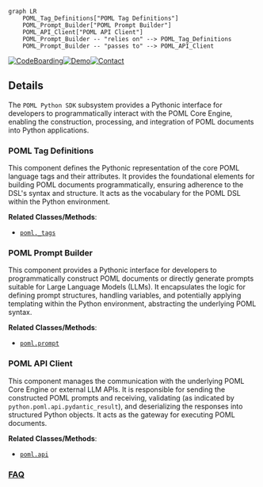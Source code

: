 ```mermaid
graph LR
    POML_Tag_Definitions["POML Tag Definitions"]
    POML_Prompt_Builder["POML Prompt Builder"]
    POML_API_Client["POML API Client"]
    POML_Prompt_Builder -- "relies on" --> POML_Tag_Definitions
    POML_Prompt_Builder -- "passes to" --> POML_API_Client
```

[![CodeBoarding](https://img.shields.io/badge/Generated%20by-CodeBoarding-9cf?style=flat-square)](https://github.com/CodeBoarding/GeneratedOnBoardings)[![Demo](https://img.shields.io/badge/Try%20our-Demo-blue?style=flat-square)](https://www.codeboarding.org/demo)[![Contact](https://img.shields.io/badge/Contact%20us%20-%20contact@codeboarding.org-lightgrey?style=flat-square)](mailto:contact@codeboarding.org)

## Details

The `POML Python SDK` subsystem provides a Pythonic interface for developers to programmatically interact with the POML Core Engine, enabling the construction, processing, and integration of POML documents into Python applications.

### POML Tag Definitions
This component defines the Pythonic representation of the core POML language tags and their attributes. It provides the foundational elements for building POML documents programmatically, ensuring adherence to the DSL's syntax and structure. It acts as the vocabulary for the POML DSL within the Python environment.


**Related Classes/Methods**:

- <a href="https://github.com/microsoft/poml/blob/main/python/poml/_tags.py" target="_blank" rel="noopener noreferrer">`poml._tags`</a>


### POML Prompt Builder
This component provides a Pythonic interface for developers to programmatically construct POML documents or directly generate prompts suitable for Large Language Models (LLMs). It encapsulates the logic for defining prompt structures, handling variables, and potentially applying templating within the Python environment, abstracting the underlying POML syntax.


**Related Classes/Methods**:

- <a href="https://github.com/microsoft/poml/blob/main/python/poml/prompt.py" target="_blank" rel="noopener noreferrer">`poml.prompt`</a>


### POML API Client
This component manages the communication with the underlying POML Core Engine or external LLM APIs. It is responsible for sending the constructed POML prompts and receiving, validating (as indicated by `python.poml.api.pydantic_result`), and deserializing the responses into structured Python objects. It acts as the gateway for executing POML documents.


**Related Classes/Methods**:

- <a href="https://github.com/microsoft/poml/blob/main/python/poml/api.py" target="_blank" rel="noopener noreferrer">`poml.api`</a>




### [FAQ](https://github.com/CodeBoarding/GeneratedOnBoardings/tree/main?tab=readme-ov-file#faq)